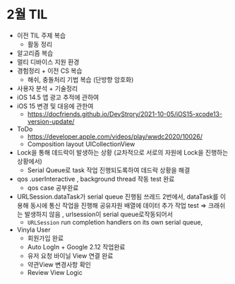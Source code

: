 # 2월 TIL

* 이전 TIL 주제 복습
  * 활동 정리
* 알고리즘 복습
* 멀티 디바이스 지원 환경
* 경험정리 + 이전 CS 복습
  * 해쉬, 충돌처리 기법 복습 (단방향 암호화)
* 사용자 분석 + 기술정리
* iOS 14.5 앱 광고 추적에 관하여
* iOS 15 변경 및 대응에 관한여
  * https://docfriends.github.io/DevStrory/2021-10-05/iOS15-xcode13-version-update/
* ToDo
  * https://developer.apple.com/videos/play/wwdc2020/10026/
  * Composition layout UICollectionView
* Lock을 통해 데드락이 발생하는 상황 (교차적으로 서로의 자원에 Lock을 진행하는 상황에서)
  * Serial Queue로 task 작업 진행되도록하여 데드락 상황을 해결
* qos .userInteractive , background thread 작동 test 완료
  * qos case 공부완료
* URLSession.dataTask가 serial queue 진행됨 쓰레드 2번에서, dataTask를 이용해 동시에 통신 작업을 진행해 공유자원 배열에 데이터 추가 작업 test => 크래쉬는 발생하지 않음 , urlsession이 serial queue로작동되어서
  * `URLSession` run completion handlers on its own serial queue,
* Vinyla User
  * 회원가입 완료
  * Auto LogIn + Google 2.12 작업완료
  * 유저 요청 바이닐 View 연결 완료
  * 약관View 변경사항 확인
  * Review View Logic
